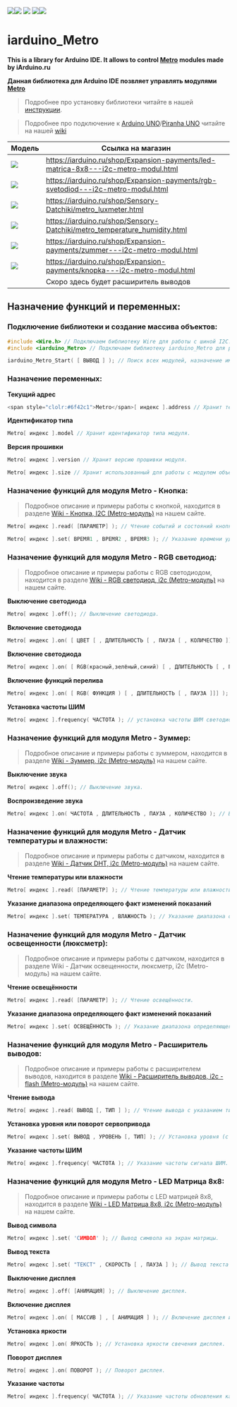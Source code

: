 [![](https://iarduino.ru/img/logo.svg)](https://iarduino.ru)[![](https://wiki.iarduino.ru/img/git-shop.svg?3)](https://iarduino.ru) [![](https://wiki.iarduino.ru/img/git-wiki.svg?2)](https://wiki.iarduino.ru) [![](https://wiki.iarduino.ru/img/git-lesson.svg?2)](https://lesson.iarduino.ru)[![](https://wiki.iarduino.ru/img/git-forum.svg?2)](http://forum.trema.ru)

# iarduino\_Metro

**This is a library for Arduino IDE. It allows to control [Metro](https://iarduino.ru/search/?text=Metro) modules made by iArduino.ru**

**Данная библиотека для Arduino IDE позвляет управлять модулями [Metro](https://iarduino.ru/search/?text=Metro)**

> Подробнее про установку библиотеки читайте в нашей [инструкции](https://wiki.iarduino.ru/page/Installing_librari/).

> Подробнее про подключение к [Arduino UNO](https://iarduino.ru/shop/boards/arduino-uno-r3.html)/[Piranha UNO](https://iarduino.ru/shop/boards/piranha-uno-r3.html) читайте на нашей [wiki](https://wiki.iarduino.ru/page/metro-info/)


| Модель | Ссылка на магазин |
|--|--|
| ![](https://wiki.iarduino.ru/img/resources/1049/1049.svg) | https://iarduino.ru/shop/Expansion-payments/led-matrica-8x8---i2c-metro-modul.html |
| ![](https://wiki.iarduino.ru/img/resources/1013/1013.svg) | https://iarduino.ru/shop/Expansion-payments/rgb-svetodiod---i2c-metro-modul.html |
| ![](https://wiki.iarduino.ru/img/resources/1017/1017.svg) | https://iarduino.ru/shop/Sensory-Datchiki/metro_luxmeter.html |
| ![](https://wiki.iarduino.ru/img/resources/1016/1016.svg) | https://iarduino.ru/shop/Sensory-Datchiki/metro_temperature_humidity.html |
| ![](https://wiki.iarduino.ru/img/resources/1015/1015.svg) | https://iarduino.ru/shop/Expansion-payments/zummer---i2c-metro-modul.html |
| ![](https://wiki.iarduino.ru/img/resources/1014/1014.svg) | https://iarduino.ru/shop/Expansion-payments/knopka---i2c-metro-modul.html |
| ![]() | Скоро здесь будет расширитель выводов |


## Назначение функций и переменных:

### Подключение библиотеки и создание массива объектов:
```C++
#include <Wire.h> // Подключаем библиотеку Wire для работы с шиной I2C.
#include <iarduino_Metro> // Подключаем библиотеку iarduino_Metro для работы с модулем/модулями линейки "Metro".

iarduino_Metro_Start( [ ВЫВОД ] ); // Поиск всех модулей, назначение им адресов и создание массива объектов Metro.
```

### Назначение переменных:

**Текущий адрес** 

```C++
<span style="clolr:#6f42c1">Metro</span>[ индекс ].address // Хранит текущий адрес модуля на шине I2C.
```

**Идентификатор типа** 

```C++
Metro[ индекс ].model // Хранит идентификатор типа модуля.
```

**Версия прошивки** 

```C++
Metro[ индекс ].version // Хранит версию прошивки модуля.
```

```C++
Metro[ индекс ].size // Хранит использованный для работы с модулем объем памяти ОЗУ в байтах.
```

### Назначение функций для модуля Metro - Кнопка:

> Подробное описание и примеры работы с кнопкой, находится в разделе [Wiki - Кнопка, I2C (Metro-модуль)](https://wiki.iarduino.ru/page/metro-button/) на нашем сайте.

```C++
Metro[ индекс ].read( [ПАРАМЕТР] ); // Чтение событий и состояний кнопки.
```

```C++
Metro[ индекс ].set( ВРЕМЯ1 , ВРЕМЯ2 , ВРЕМЯ3 ); // Указание времени удержания кнопки.
```

### Назначение функций для модуля Metro - RGB светодиод:

> Подробное описание и примеры работы с RGB светодиодом, находится в разделе [Wiki - RGB светодиод, i2c (Metro-модуль)](https://wiki.iarduino.ru/page/metro-led/) на нашем сайте.

**Выключение светодиода**

```C++
Metro[ индекс ].off(); // Выключение светодиода.
```

**Включение светодиода**

```C++
Metro[ индекс ].on( [ ЦВЕТ [ , ДЛИТЕЛЬНОСТЬ [ , ПАУЗА [ , КОЛИЧЕСТВО ]]]] ); // Включение светодиода.
```

**Включение светодиода**

```C++
Metro[ индекс ].on( [ RGB(красный,зелёный,синий) [ , ДЛИТЕЛЬНОСТЬ [ , ПАУЗА [ , КОЛ-ВО ]]]] ); // Включение светодиода.
```

**Включение функций перелива**

```C++
Metro[ индекс ].on( [ RGB( ФУНКЦИЯ ) [ , ДЛИТЕЛЬНОСТЬ [ , ПАУЗА ]]] ); // Включение функций перелива светодиода.
```

**Установка частоты ШИМ**

```C++
Metro[ индекс ].frequency( ЧАСТОТА ); // установка частоты ШИМ светодиода.
```

### Назначение функций для модуля Metro - Зуммер:

> Подробное описание и примеры работы с зуммером, находится в разделе [Wiki - Зуммер, i2c (Metro-модуль)](https://wiki.iarduino.ru/page/metro-zummer/) на нашем сайте.

**Выключение звука**

```C++
Metro[ индекс ].off(); // Выключение звука.
```

**Воспроизведение звука**

```C++
Metro[ индекс ].on( ЧАСТОТА , ДЛИТЕЛЬНОСТЬ , ПАУЗА , КОЛИЧЕСТВО ); // Воспроизведение звука.
```

### Назначение функций для модуля Metro - Датчик температуры и влажности:

> Подробное описание и примеры работы с датчиком, находится в разделе [Wiki - Датчик DHT, i2c (Metro-модуль)](https://wiki.iarduino.ru/page/metro-dht/) на нашем сайте.

**Чтение температуры или влажности**

```C++
Metro[ индекс ].read( [ПАРАМЕТР] ); // Чтение температуры или влажности.
```

**Указание диапазона определяющего факт изменений показаний**

```C++
Metro[ индекс ].set( ТЕМПЕРАТУРА , ВЛАЖНОСТЬ ); // Указание диапазона определяющего факт изменений показаний.
```

### Назначение функций для модуля Metro - Датчик освещенности (люксметр):

> Подробное описание и примеры работы с датчиком, находится в разделе Wiki - Датчик освещенности, люксметр, i2c (Metro-модуль) на нашем сайте.

**Чтение освещённости**

```C++
Metro[ индекс ].read( [ПАРАМЕТР] ); // Чтение освещённости.
```

**Указание диапазона определяющего факт изменений показаний**

```C++
Metro[ индекс ].set( ОСВЕЩЁННОСТЬ ); // Указание диапазона определяющего факт изменений показаний.
```

### Назначение функций для модуля Metro - Расширитель выводов:

> Подробное описание и примеры работы с расширителем выводов, находится в разделе [Wiki - Расширитель выводов, i2c - flash (Metro-модуль)](https://wiki.iarduino.ru/page/metro-extender/) на нашем сайте.

**Чтение вывода** 

```C++
Metro[ индекс ].read( ВЫВОД [, ТИП ] ); // Чтение вывода с указанием типа уровня (логический/аналоговый).
```

**Установка уровня или поворот сервопривода**

```C++
Metro[ индекс ].set( ВЫВОД , УРОВЕНЬ [, ТИП] ); // Установка уровня (с указанием его типа), или поворот сервопривода в заданный угол.
```

**Указание частоты ШИМ**

```C++
Metro[ индекс ].frequency( ЧАСТОТА ); // Указание частоты сигнала ШИМ.
```

### Назначение функций для модуля Metro - LED Матрица 8x8:

> Подробное описание и примеры работы с LED матрицей 8x8, находится в разделе [Wiki - LED Матрица 8x8, i2c (Metro-модуль)](https://wiki.iarduino.ru/page/metro-matrix-led/) на нашем сайте.

**Вывод символа**

```C++
Metro[ индекс ].set( 'СИМВОЛ' ); // Вывод символа на экран матрицы.
```

**Вывод текста**

```C++
Metro[ индекс ].set( "ТЕКСТ" , СКОРОСТЬ [ , ПАУЗА ] ); // Вывод текста бегущей строки на экран матрицы.
```

**Выключение дисплея**

```C++
Metro[ индекс ].off( [АНИМАЦИЯ] ); // Выключение дисплея.
```

**Включение дисплея** 

```C++
Metro[ индекс ].on( [ МАССИВ ] , [ АНИМАЦИЯ ] ); // Включение дисплея и вывод изображения.
```

**Установка яркости** 

```C++
Metro[ индекс ].on( ЯРКОСТЬ ); // Установка яркости свечения дисплея.
```

**Поворот дисплея**

```C++
Metro[ индекс ].on( ПОВОРОТ ); // Поворот дисплея.
```

**Указание частоты** 

```C++
Metro[ индекс ].frequency( ЧАСТОТА ); // Указание частоты обновления кадров в секунду.
```
